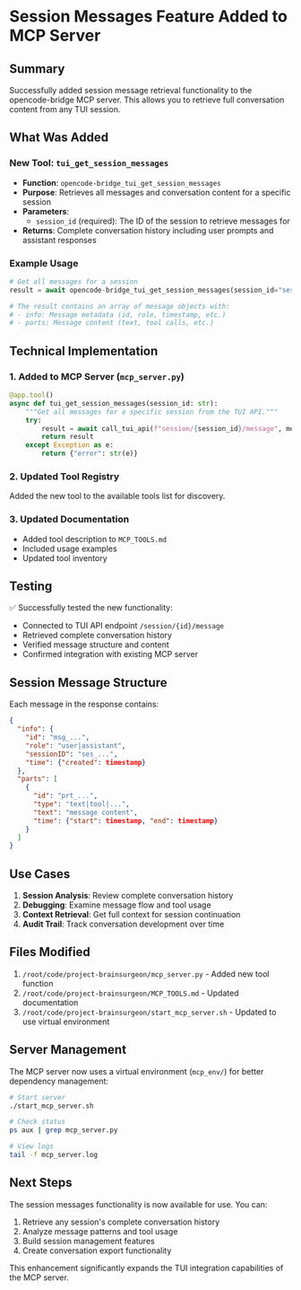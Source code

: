 # Session Messages Feature Added to MCP Server

## Summary

Successfully added session message retrieval functionality to the opencode-bridge MCP server. This allows you to retrieve full conversation content from any TUI session.

## What Was Added

### New Tool: `tui_get_session_messages`

- **Function**: `opencode-bridge_tui_get_session_messages`
- **Purpose**: Retrieves all messages and conversation content for a specific session
- **Parameters**: 
  - `session_id` (required): The ID of the session to retrieve messages for
- **Returns**: Complete conversation history including user prompts and assistant responses

### Example Usage

```python
# Get all messages for a session
result = await opencode-bridge_tui_get_session_messages(session_id="ses_6890c3f31ffeMj1TowSO1g0haj")

# The result contains an array of message objects with:
# - info: Message metadata (id, role, timestamp, etc.)
# - parts: Message content (text, tool calls, etc.)
```

## Technical Implementation

### 1. Added to MCP Server (`mcp_server.py`)

```python
@app.tool()
async def tui_get_session_messages(session_id: str):
    """Get all messages for a specific session from the TUI API."""
    try:
        result = await call_tui_api(f"session/{session_id}/message", method="GET")
        return result
    except Exception as e:
        return {"error": str(e)}
```

### 2. Updated Tool Registry

Added the new tool to the available tools list for discovery.

### 3. Updated Documentation

- Added tool description to `MCP_TOOLS.md`
- Included usage examples
- Updated tool inventory

## Testing

✅ Successfully tested the new functionality:
- Connected to TUI API endpoint `/session/{id}/message`
- Retrieved complete conversation history
- Verified message structure and content
- Confirmed integration with existing MCP server

## Session Message Structure

Each message in the response contains:

```json
{
  "info": {
    "id": "msg_...",
    "role": "user|assistant", 
    "sessionID": "ses_...",
    "time": {"created": timestamp}
  },
  "parts": [
    {
      "id": "prt_...",
      "type": "text|tool|...",
      "text": "message content",
      "time": {"start": timestamp, "end": timestamp}
    }
  ]
}
```

## Use Cases

1. **Session Analysis**: Review complete conversation history
2. **Debugging**: Examine message flow and tool usage
3. **Context Retrieval**: Get full context for session continuation
4. **Audit Trail**: Track conversation development over time

## Files Modified

1. `/root/code/project-brainsurgeon/mcp_server.py` - Added new tool function
2. `/root/code/project-brainsurgeon/MCP_TOOLS.md` - Updated documentation
3. `/root/code/project-brainsurgeon/start_mcp_server.sh` - Updated to use virtual environment

## Server Management

The MCP server now uses a virtual environment (`mcp_env/`) for better dependency management:

```bash
# Start server
./start_mcp_server.sh

# Check status
ps aux | grep mcp_server.py

# View logs
tail -f mcp_server.log
```

## Next Steps

The session messages functionality is now available for use. You can:

1. Retrieve any session's complete conversation history
2. Analyze message patterns and tool usage
3. Build session management features
4. Create conversation export functionality

This enhancement significantly expands the TUI integration capabilities of the MCP server.